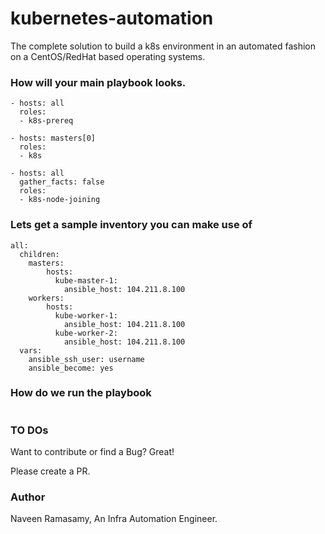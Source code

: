 # kubernetes-automation
The complete solution to build a k8s environment in an automated fashion on a CentOS/RedHat based operating systems.


### How will your main playbook looks.

```---
- hosts: all
  roles: 
  - k8s-prereq

- hosts: masters[0]
  roles:
  - k8s

- hosts: all
  gather_facts: false
  roles:
  - k8s-node-joining
```

### Lets get a sample inventory you can make use of

```---
all:
  children:
    masters:
        hosts:
          kube-master-1:
            ansible_host: 104.211.8.100
    workers:
        hosts:
          kube-worker-1:
            ansible_host: 104.211.8.100
          kube-worker-2:
            ansible_host: 104.211.8.100
  vars:
    ansible_ssh_user: username
    ansible_become: yes
```

### How do we run the playbook

```ansible-playbook -i inventory.yaml k8s.yaml
```


### TO DOs

Want to contribute or find a Bug? Great!

Please create a PR.

### Author

Naveen Ramasamy, An Infra Automation Engineer.
